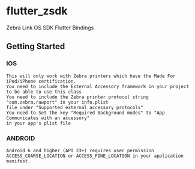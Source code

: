 # flutter_zsdk

Zebra Link OS SDK Flutter Bindings

## Getting Started

### IOS
```
This will only work with Zebra printers which have the Made For iPod/iPhone certification. 
You need to include the External Accessory framework in your project to be able to use this class 
You need to include the Zebra printer protocol string "com.zebra.rawport" in your info.plist 
file under "Supported external accessory protocols" 
You need to Set the key "Required Background modes" to "App Communicates with an accessory" 
in your app's plist file
```

### ANDROID
```
Android 6 and higher (API 23+) requires user permission 
ACCESS_COARSE_LOCATION or ACCESS_FINE_LOCATION in your application manifest.
```
	